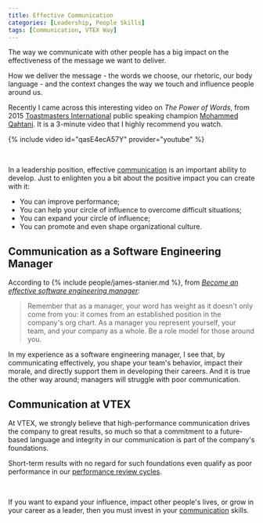 ```yaml
---
title: Effective Communication
categories: [Leadership, People Skills]
tags: [Communication, VTEX Way]
---
```


The way we communicate with other people has a big impact on the effectiveness of the message we want to deliver.

How we deliver the message - the words we choose, our rhetoric, our body language - and the context changes the way we touch and influence people around us.

Recently I came across this interesting video on *The Power of Words*, from 2015 [Toastmasters International](https://www.toastmasters.org/) public speaking champion [Mohammed Qahtani](https://www.linkedin.com/in/mohammed-qahtani-08b90931/). It is a 3-minute video that I highly recommend you watch.

{% include video id="qasE4ecA57Y" provider="youtube" %}

<br />

In a leadership position, effective [communication](/mgmt/people/communication) is an important ability to develop. Just to enlighten you a bit about the positive impact you can create with it:
- You can improve performance;
- You can help your circle of influence to overcome difficult situations;
- You can expand your circle of influence;
- You can promote and even shape organizational culture.

## Communication as a Software Engineering Manager

According to {% include people/james-stanier.md %}, from *[Become an effective software engineering manager](https://www.goodreads.com/book/show/50363684-become-an-effective-software-engineering-manager)*:

> Remember that as a manager, your word has weight as it doesn't only come from you: it comes from an established position in the company's org chart. As a manager you represent yourself, your team, and your company as a whole. Be a role model for those around you.

In my experience as a software engineering manager, I see that, by communicating effectively, you shape your team's behavior, impact their morale, and directly support them in developing their careers. And it is true the other way around; managers will struggle with poor communication.

## Communication at VTEX

At VTEX, we strongly believe that high-performance communication drives the company to great results, so much so that a commitment to a future-based language and integrity in our communication is part of the company's foundations.

Short-term results with no regard for such foundations even qualify as poor performance in our [performance review cycles](/performance-review-cycle).

<br />

If you want to expand your influence, impact other people's lives, or grow in your career as a leader, then you must invest in your [communication](/mgmt/people/communication) skills.